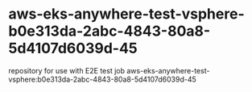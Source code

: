 # aws-eks-anywhere-test-vsphere-b0e313da-2abc-4843-80a8-5d4107d6039d-45
repository for use with E2E test job aws-eks-anywhere-test-vsphere:b0e313da-2abc-4843-80a8-5d4107d6039d-45
